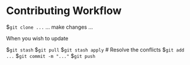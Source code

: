 # Contributing Workflow

$`git clone ...`
... make changes ...

When you wish to update

$`git stash`
$`git pull`
$`git stash apply` # Resolve the conflicts
$`git add ...`
$`git commit -m "..."`
$`git push`
